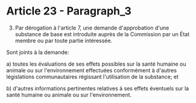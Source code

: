# Article 23 - Paragraph_3

3. Par dérogation à l'article 7, une demande d'approbation d'une substance de base est introduite auprès de la Commission par un État membre ou par toute partie intéressée.

Sont joints à la demande:

a) toutes les évaluations de ses effets possibles sur la santé humaine ou animale ou sur l'environnement effectuées conformément à d'autres législations communautaires régissant l'utilisation de la substance; et

b) d'autres informations pertinentes relatives à ses effets éventuels sur la santé humaine ou animale ou sur l'environnement.
